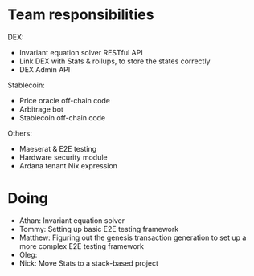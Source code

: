 # Team responsibilities

DEX:
- Invariant equation solver RESTful API
- Link DEX with Stats & rollups, to store the states correctly
- DEX Admin API

Stablecoin:
- Price oracle off-chain code
- Arbitrage bot
- Stablecoin off-chain code

Others:
- Maeserat & E2E testing
- Hardware security module
- Ardana tenant Nix expression

# Doing

- Athan: Invariant equation solver
- Tommy: Setting up basic E2E testing framework
- Matthew: Figuring out the genesis transaction generation to set up a more
  complex E2E testing framework
- Oleg: 
- Nick: Move Stats to a stack-based project



